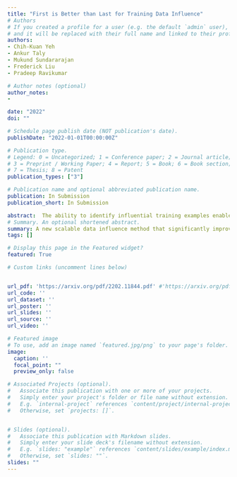 ```yaml
---
title: "First is Better than Last for Training Data Influence"
# Authors
# If you created a profile for a user (e.g. the default `admin` user), write the username (folder name) here 
# and it will be replaced with their full name and linked to their profile.
authors:
- Chih-Kuan Yeh
- Ankur Taly
- Mukund Sundararajan
- Frederick Liu
- Pradeep Ravikumar

# Author notes (optional)
author_notes:
-

date: "2022"
doi: ""

# Schedule page publish date (NOT publication's date).
publishDate: "2022-01-01T00:00:00Z"

# Publication type.
# Legend: 0 = Uncategorized; 1 = Conference paper; 2 = Journal article;
# 3 = Preprint / Working Paper; 4 = Report; 5 = Book; 6 = Book section;
# 7 = Thesis; 8 = Patent
publication_types: ["3"]

# Publication name and optional abbreviated publication name.
publication: In Submission
publication_short: In Submission

abstract:  The ability to identify influential training examples enables us to debug training data and explain model behavior. Existing techniques are based on the flow of influence through the model parameters (Koh & Liang, 2017; Yeh et al., 2018;Pruthi et al., 2020). For large models in NLP applications, it is often computationally infeasible to study this flow through all model parameters, therefore techniques usually pick the last layer of weights. Our first observation is that for classification problems, the last layer is reductive and does not encode sufficient input level information. Deleting influential examples, according to this measure, often does not change the model's behavior much. We propose a technique called TracIn-WE that modifies a method called TracIn (Pruthi et al., 2020) to operate on the word embedding layer instead of the last layer. This could potentially have the opposite concern, that the word embedding layer does not encode sufficient high level information. However, we find that gradients (unlike embeddings) do not suffer from this, possibly because they chain through higher layers. We show that TracIn-WE significantly outperforms other data influence methods applied on the last layer by 4-10 times on the case deletion evaluation on three language classification tasks. In addition, TracIn-WE can produce scores not just at the training data level, but at the word training data level, a further aid in debugging.
# Summary. An optional shortened abstract.
summary: A new scalable data influence method that significantly improves upon existing methods.
tags: []

# Display this page in the Featured widget?
featured: True

# Custom links (uncomment lines below)


url_pdf: 'https://arxiv.org/pdf/2202.11844.pdf' #'https://arxiv.org/pdf/2006.00442.pdf'
url_code: ''
url_dataset: ''
url_poster: ''
url_slides: ''
url_source: ''
url_video: ''

# Featured image
# To use, add an image named `featured.jpg/png` to your page's folder. 
image:
  caption: ''
  focal_point: ""
  preview_only: false

# Associated Projects (optional).
#   Associate this publication with one or more of your projects.
#   Simply enter your project's folder or file name without extension.
#   E.g. `internal-project` references `content/project/internal-project/index.md`.
#   Otherwise, set `projects: []`.


# Slides (optional).
#   Associate this publication with Markdown slides.
#   Simply enter your slide deck's filename without extension.
#   E.g. `slides: "example"` references `content/slides/example/index.md`.
#   Otherwise, set `slides: ""`.
slides: ""
---
```

